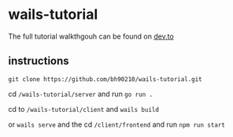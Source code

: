 # wails-tutorial

The full tutorial walkthgouh can be found on [dev.to](link)

## instructions

`git clone https://github.com/bh90210/wails-tutorial.git`

cd `/wails-tutorial/server` and run `go run .`

cd to `/wails-tutorial/client` and `wails build`

or `wails serve` and the cd `/client/frontend` and run `npm run start`